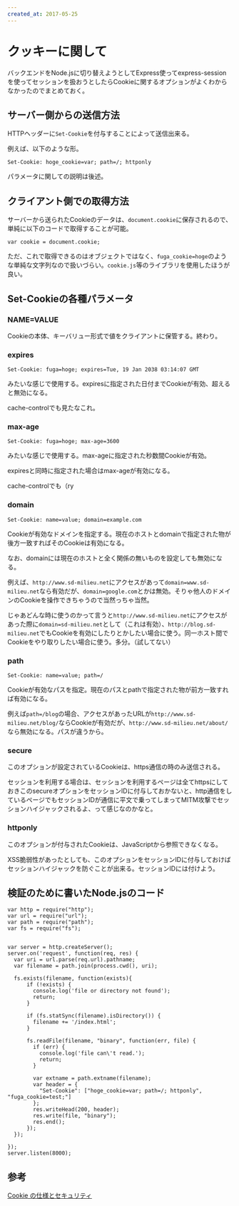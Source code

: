 ```yaml
---
created_at: 2017-05-25
---
```


# クッキーに関して

バックエンドをNode.jsに切り替えようとしてExpress使ってexpress-sessionを使ってセッションを扱おうとしたらCookieに関するオプションがよくわからなかったのでまとめておく。

## サーバー側からの送信方法

HTTPヘッダーに`Set-Cookie`を付与することによって送信出来る。

例えば、以下のような形。

```
Set-Cookie: hoge_cookie=var; path=/; httponly
```

パラメータに関しての説明は後述。

## クライアント側での取得方法

サーバーから送られたCookieのデータは、`document.cookie`に保存されるので、単純に以下のコードで取得することが可能。

```
var cookie = document.cookie;
```

ただ、これで取得できるのはオブジェクトではなく、`fuga_cookie=hoge`のような単純な文字列なので扱いづらい。`cookie.js`等のライブラリを使用したほうが良い。


## Set-Cookieの各種パラメータ

### NAME=VALUE

Cookieの本体、キーバリュー形式で値をクライアントに保管する。終わり。

### expires

```
Set-Cookie: fuga=hoge; expires=Tue, 19 Jan 2038 03:14:07 GMT
```

みたいな感じで使用する。expiresに指定された日付までCookieが有効、超えると無効になる。

cache-controlでも見たなこれ。

### max-age

```
Set-Cookie: fuga=hoge; max-age=3600
```

みたいな感じで使用する。max-ageに指定された秒数間Cookieが有効。

expiresと同時に指定された場合はmax-ageが有効になる。

cache-controlでも（ry


### domain

```
Set-Cookie: name=value; domain=example.com
```

Cookieが有効なドメインを指定する。現在のホストとdomainで指定された物が後方一致すればそのCookieは有効になる。

なお、domainには現在のホストと全く関係の無いものを設定しても無効になる。

例えば、`http://www.sd-milieu.net`にアクセスがあって`domain=www.sd-milieu.net`なら有効だが、`domain=google.com`とかは無効。そりゃ他人のドメインのCookieを操作できちゃうので当然っちゃ当然。

じゃあどんな時に使うのかって言うと`http://www.sd-milieu.net`にアクセスがあった際に`domain=sd-milieu.net`として（これは有効）、`http://blog.sd-milieu.net`でもCookieを有効にしたりとかしたい場合に使う。同一ホスト間でCookieをやり取りしたい場合に使う。多分。（試してない）


### path

```
Set-Cookie: name=value; path=/
```

Cookieが有効なパスを指定。現在のパスとpathで指定された物が前方一致すれば有効になる。

例えば`path=/blog`の場合、アクセスがあったURLが`http://www.sd-milieu.net/blog/`ならCookieが有効だが、`http://www.sd-milieu.net/about/`なら無効になる。パスが違うから。


### secure

このオプションが設定されているCookieは、https通信の時のみ送信される。

セッションを利用する場合は、セッションを利用するページは全てhttpsにしておきこのsecureオプションをセッションIDに付与しておかないと、http通信をしているページでもセッションIDが通信に平文で乗ってしまってMITM攻撃でセッションハイジャックされるよ、って感じなのかなと。

### httponly

このオプションが付与されたCookieは、JavaScriptから参照できなくなる。

XSS脆弱性があったとしても、このオプションをセッションIDに付与しておけばセッションハイジャックを防ぐことが出来る。セッションIDには付けよう。


## 検証のために書いたNode.jsのコード

```
var http = require("http");
var url = require("url");
var path = require("path");
var fs = require("fs");


var server = http.createServer();
server.on('request', function(req, res) {
  var uri = url.parse(req.url).pathname;
  var filename = path.join(process.cwd(), uri);

  fs.exists(filename, function(exists){
      if (!exists) {
        console.log('file or directory not found');
        return;
      }

      if (fs.statSync(filename).isDirectory()) {
        filename += '/index.html';
      }

      fs.readFile(filename, "binary", function(err, file) {
        if (err) {
          console.log('file can\'t read.');
          return;
        }

        var extname = path.extname(filename);
        var header = {
          "Set-Cookie": ["hoge_cookie=var; path=/; httponly", "fuga_cookie=test;"]
        };
        res.writeHead(200, header);
        res.write(file, "binary");
        res.end();
      });
  });

});
server.listen(8000);
```

## 参考

[Cookie の仕様とセキュリティ](http://www.yunabe.jp/docs/cookie_and_security.html)

